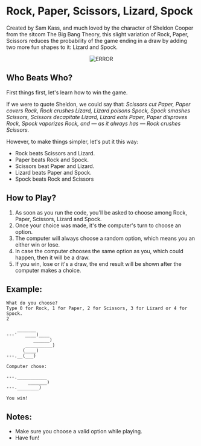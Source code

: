 # Rock, Paper, Scissors, Lizard, Spock

Created by Sam Kass, and much loved by the character of Sheldon Cooper from the sitcom The Big Bang Theory, this slight variation of Rock, Paper, Scissors reduces the probability of the game ending in a draw by adding two more fun shapes to it: Lizard and Spock.

<div align="center">   <img src="https://c.tenor.com/wEnydBSQ-cgAAAAd/tenor.gif" alt="ERROR"> </div>

## Who Beats Who?
First things first, let's learn how to win the game.

If we were to quote Sheldon, we could say that: _Scissors cut Paper, Paper covers Rock, Rock crushes Lizard, Lizard poisons Spock, Spock smashes Scissors, Scissors decapitate Lizard, Lizard eats Paper, Paper disproves Rock, Spock vaporizes Rock, and — as it always has — Rock crushes Scissors._

However, to make things simpler, let's put it this way:
- Rock beats Scissors and Lizard.
- Paper beats Rock and Spock.
- Scissors beat Paper and Lizard.
- Lizard beats Paper and Spock.
- Spock beats Rock and Scissors

## How to Play?
1. As soon as you run the code, you'll be asked to choose among Rock, Paper, Scissors, Lizard and Spock.
2. Once your choice was made, it's the computer's turn to choose an option.
3. The computer will always choose a random option, which means you an either win or lose.
4. In case the computer chooses the same option as you, which could happen, then it will be a draw.
5. If you win, lose or it's a draw, the end result will be shown after the computer makes a choice.

## Example:
```
What do you choose?
Type 0 for Rock, 1 for Paper, 2 for Scissors, 3 for Lizard or 4 for Spock.
2

    _______
---'   ____)____
          ______)
       __________)
      (____)
---.__(___)

Computer chose:

---.___________
        _______)
---.________)

You win!
```

## Notes:
- Make sure you choose a valid option while playing.
- Have fun!
